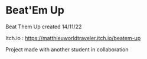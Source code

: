 # Beat'Em Up
 Beat Them Up created 14/11/22
 
 Itch.io :
 https://matthieuworldtraveler.itch.io/beatem-up

Project made with another student in collaboration
